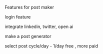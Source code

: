 Features for post maker

login feature

integrate linkedin, twitter, open ai

make a post generator

select post cycle/day - 1/day free , more paid
